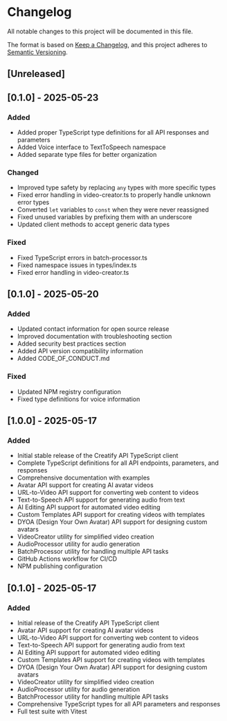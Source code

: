 # Changelog

All notable changes to this project will be documented in this file.

The format is based on [Keep a Changelog](https://keepachangelog.com/en/1.0.0/),
and this project adheres to [Semantic Versioning](https://semver.org/spec/v2.0.0.html).

## [Unreleased]

## [0.1.0] - 2025-05-23

### Added
- Added proper TypeScript type definitions for all API responses and parameters
- Added Voice interface to TextToSpeech namespace
- Added separate type files for better organization

### Changed
- Improved type safety by replacing `any` types with more specific types
- Fixed error handling in video-creator.ts to properly handle unknown error types
- Converted `let` variables to `const` when they were never reassigned
- Fixed unused variables by prefixing them with an underscore
- Updated client methods to accept generic data types

### Fixed
- Fixed TypeScript errors in batch-processor.ts
- Fixed namespace issues in types/index.ts
- Fixed error handling in video-creator.ts

## [0.1.0] - 2025-05-20

### Added
- Updated contact information for open source release
- Improved documentation with troubleshooting section
- Added security best practices section
- Added API version compatibility information
- Added CODE_OF_CONDUCT.md

### Fixed
- Updated NPM registry configuration
- Fixed type definitions for voice information

## [1.0.0] - 2025-05-17

### Added
- Initial stable release of the Creatify API TypeScript client
- Complete TypeScript definitions for all API endpoints, parameters, and responses
- Comprehensive documentation with examples
- Avatar API support for creating AI avatar videos
- URL-to-Video API support for converting web content to videos
- Text-to-Speech API support for generating audio from text
- AI Editing API support for automated video editing
- Custom Templates API support for creating videos with templates
- DYOA (Design Your Own Avatar) API support for designing custom avatars
- VideoCreator utility for simplified video creation
- AudioProcessor utility for audio generation
- BatchProcessor utility for handling multiple API tasks
- GitHub Actions workflow for CI/CD
- NPM publishing configuration

## [0.1.0] - 2025-05-17

### Added
- Initial release of the Creatify API TypeScript client
- Avatar API support for creating AI avatar videos
- URL-to-Video API support for converting web content to videos
- Text-to-Speech API support for generating audio from text
- AI Editing API support for automated video editing
- Custom Templates API support for creating videos with templates
- DYOA (Design Your Own Avatar) API support for designing custom avatars
- VideoCreator utility for simplified video creation
- AudioProcessor utility for audio generation
- BatchProcessor utility for handling multiple API tasks
- Comprehensive TypeScript types for all API parameters and responses
- Full test suite with Vitest
